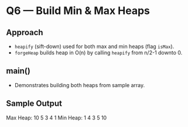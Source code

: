 # Q6 — Build Min & Max Heaps

## Approach
- `heapify` (sift-down) used for both max and min heaps (flag `isMax`).
- `forgeHeap` builds heap in O(n) by calling `heapify` from n/2-1 downto 0.

## main()
- Demonstrates building both heaps from sample array.

## Sample Output
Max Heap: 10 5 3 4 1 
Min Heap: 1 4 3 5 10
